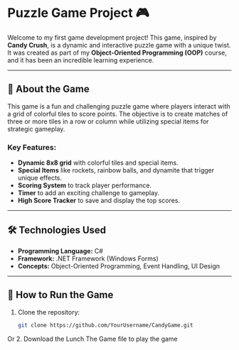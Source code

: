 # Puzzle Game Project 🎮

Welcome to my first game development project! This game, inspired by **Candy Crush**, is a dynamic and interactive puzzle game with a unique twist. It was created as part of my **Object-Oriented Programming (OOP)** course, and it has been an incredible learning experience.

---

## 📖 About the Game
This game is a fun and challenging puzzle game where players interact with a grid of colorful tiles to score points. The objective is to create matches of three or more tiles in a row or column while utilizing special items for strategic gameplay.

### **Key Features:**
- **Dynamic 8x8 grid** with colorful tiles and special items.
- **Special Items** like rockets, rainbow balls, and dynamite that trigger unique effects.
- **Scoring System** to track player performance.
- **Timer** to add an exciting challenge to gameplay.
- **High Score Tracker** to save and display the top scores.

---

## 🛠️ Technologies Used
- **Programming Language:** C#  
- **Framework:** .NET Framework (Windows Forms)  
- **Concepts:** Object-Oriented Programming, Event Handling, UI Design  

---

## 🚀 How to Run the Game
1. Clone the repository:
   ```bash
   git clone https://github.com/YourUsername/CandyGame.git

Or
2. Download the Lunch The Game file to play the game 
